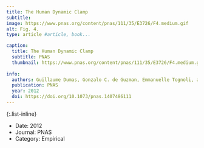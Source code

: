 ```yaml
---
title: The Human Dynamic Clamp
subtitle:
image: https://www.pnas.org/content/pnas/111/35/E3726/F4.medium.gif
alt: Fig. 4.
type: article #article, book...

caption:
  title: The Human Dynamic Clamp
  subtitle: PNAS
  thumbnail: https://www.pnas.org/content/pnas/111/35/E3726/F4.medium.gif
  
info:
  authors: Guillaume Dumas, Gonzalo C. de Guzman, Emmanuelle Tognoli, and J. A. Scott Kelso
  publication: PNAS
  year: 2012
  doi: https://doi.org/10.1073/pnas.1407486111
---
```



{:.list-inline}
- Date: 2012
- Journal: PNAS
- Category: Empirical